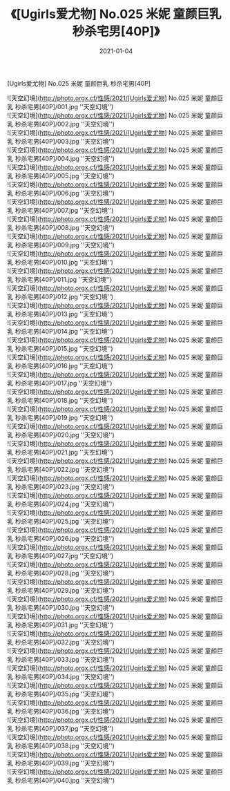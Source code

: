 ﻿---
layout: post
title:  《[Ugirls爱尤物] No.025 米妮 童颜巨乳 秒杀宅男[40P]》
date:   2021-01-04
img: http://photo.orgx.cf/性感/2021/[Ugirls爱尤物] No.025 米妮 童颜巨乳 秒杀宅男[40P]/000.jpg
tags: [美女, 性感, 泳衣]
---

[Ugirls爱尤物] No.025 米妮 童颜巨乳 秒杀宅男[40P]



![天空幻境](http://photo.orgx.cf/性感/2021/[Ugirls爱尤物] No.025 米妮 童颜巨乳 秒杀宅男[40P]/001.jpg ''天空幻境'') <br>
![天空幻境](http://photo.orgx.cf/性感/2021/[Ugirls爱尤物] No.025 米妮 童颜巨乳 秒杀宅男[40P]/002.jpg ''天空幻境'') <br>
![天空幻境](http://photo.orgx.cf/性感/2021/[Ugirls爱尤物] No.025 米妮 童颜巨乳 秒杀宅男[40P]/003.jpg ''天空幻境'') <br>
![天空幻境](http://photo.orgx.cf/性感/2021/[Ugirls爱尤物] No.025 米妮 童颜巨乳 秒杀宅男[40P]/004.jpg ''天空幻境'') <br>
![天空幻境](http://photo.orgx.cf/性感/2021/[Ugirls爱尤物] No.025 米妮 童颜巨乳 秒杀宅男[40P]/005.jpg ''天空幻境'') <br>
![天空幻境](http://photo.orgx.cf/性感/2021/[Ugirls爱尤物] No.025 米妮 童颜巨乳 秒杀宅男[40P]/006.jpg ''天空幻境'') <br>
![天空幻境](http://photo.orgx.cf/性感/2021/[Ugirls爱尤物] No.025 米妮 童颜巨乳 秒杀宅男[40P]/007.jpg ''天空幻境'') <br>
![天空幻境](http://photo.orgx.cf/性感/2021/[Ugirls爱尤物] No.025 米妮 童颜巨乳 秒杀宅男[40P]/008.jpg ''天空幻境'') <br>
![天空幻境](http://photo.orgx.cf/性感/2021/[Ugirls爱尤物] No.025 米妮 童颜巨乳 秒杀宅男[40P]/009.jpg ''天空幻境'') <br>
![天空幻境](http://photo.orgx.cf/性感/2021/[Ugirls爱尤物] No.025 米妮 童颜巨乳 秒杀宅男[40P]/010.jpg ''天空幻境'') <br>
![天空幻境](http://photo.orgx.cf/性感/2021/[Ugirls爱尤物] No.025 米妮 童颜巨乳 秒杀宅男[40P]/011.jpg ''天空幻境'') <br>
![天空幻境](http://photo.orgx.cf/性感/2021/[Ugirls爱尤物] No.025 米妮 童颜巨乳 秒杀宅男[40P]/012.jpg ''天空幻境'') <br>
![天空幻境](http://photo.orgx.cf/性感/2021/[Ugirls爱尤物] No.025 米妮 童颜巨乳 秒杀宅男[40P]/013.jpg ''天空幻境'') <br>
![天空幻境](http://photo.orgx.cf/性感/2021/[Ugirls爱尤物] No.025 米妮 童颜巨乳 秒杀宅男[40P]/014.jpg ''天空幻境'') <br>
![天空幻境](http://photo.orgx.cf/性感/2021/[Ugirls爱尤物] No.025 米妮 童颜巨乳 秒杀宅男[40P]/015.jpg ''天空幻境'') <br>
![天空幻境](http://photo.orgx.cf/性感/2021/[Ugirls爱尤物] No.025 米妮 童颜巨乳 秒杀宅男[40P]/016.jpg ''天空幻境'') <br>
![天空幻境](http://photo.orgx.cf/性感/2021/[Ugirls爱尤物] No.025 米妮 童颜巨乳 秒杀宅男[40P]/017.jpg ''天空幻境'') <br>
![天空幻境](http://photo.orgx.cf/性感/2021/[Ugirls爱尤物] No.025 米妮 童颜巨乳 秒杀宅男[40P]/018.jpg ''天空幻境'') <br>
![天空幻境](http://photo.orgx.cf/性感/2021/[Ugirls爱尤物] No.025 米妮 童颜巨乳 秒杀宅男[40P]/019.jpg ''天空幻境'') <br>
![天空幻境](http://photo.orgx.cf/性感/2021/[Ugirls爱尤物] No.025 米妮 童颜巨乳 秒杀宅男[40P]/020.jpg ''天空幻境'') <br>
![天空幻境](http://photo.orgx.cf/性感/2021/[Ugirls爱尤物] No.025 米妮 童颜巨乳 秒杀宅男[40P]/021.jpg ''天空幻境'') <br>
![天空幻境](http://photo.orgx.cf/性感/2021/[Ugirls爱尤物] No.025 米妮 童颜巨乳 秒杀宅男[40P]/022.jpg ''天空幻境'') <br>
![天空幻境](http://photo.orgx.cf/性感/2021/[Ugirls爱尤物] No.025 米妮 童颜巨乳 秒杀宅男[40P]/023.jpg ''天空幻境'') <br>
![天空幻境](http://photo.orgx.cf/性感/2021/[Ugirls爱尤物] No.025 米妮 童颜巨乳 秒杀宅男[40P]/024.jpg ''天空幻境'') <br>
![天空幻境](http://photo.orgx.cf/性感/2021/[Ugirls爱尤物] No.025 米妮 童颜巨乳 秒杀宅男[40P]/025.jpg ''天空幻境'') <br>
![天空幻境](http://photo.orgx.cf/性感/2021/[Ugirls爱尤物] No.025 米妮 童颜巨乳 秒杀宅男[40P]/026.jpg ''天空幻境'') <br>
![天空幻境](http://photo.orgx.cf/性感/2021/[Ugirls爱尤物] No.025 米妮 童颜巨乳 秒杀宅男[40P]/027.jpg ''天空幻境'') <br>
![天空幻境](http://photo.orgx.cf/性感/2021/[Ugirls爱尤物] No.025 米妮 童颜巨乳 秒杀宅男[40P]/028.jpg ''天空幻境'') <br>
![天空幻境](http://photo.orgx.cf/性感/2021/[Ugirls爱尤物] No.025 米妮 童颜巨乳 秒杀宅男[40P]/029.jpg ''天空幻境'') <br>
![天空幻境](http://photo.orgx.cf/性感/2021/[Ugirls爱尤物] No.025 米妮 童颜巨乳 秒杀宅男[40P]/030.jpg ''天空幻境'') <br>
![天空幻境](http://photo.orgx.cf/性感/2021/[Ugirls爱尤物] No.025 米妮 童颜巨乳 秒杀宅男[40P]/031.jpg ''天空幻境'') <br>
![天空幻境](http://photo.orgx.cf/性感/2021/[Ugirls爱尤物] No.025 米妮 童颜巨乳 秒杀宅男[40P]/032.jpg ''天空幻境'') <br>
![天空幻境](http://photo.orgx.cf/性感/2021/[Ugirls爱尤物] No.025 米妮 童颜巨乳 秒杀宅男[40P]/033.jpg ''天空幻境'') <br>
![天空幻境](http://photo.orgx.cf/性感/2021/[Ugirls爱尤物] No.025 米妮 童颜巨乳 秒杀宅男[40P]/034.jpg ''天空幻境'') <br>
![天空幻境](http://photo.orgx.cf/性感/2021/[Ugirls爱尤物] No.025 米妮 童颜巨乳 秒杀宅男[40P]/035.jpg ''天空幻境'') <br>
![天空幻境](http://photo.orgx.cf/性感/2021/[Ugirls爱尤物] No.025 米妮 童颜巨乳 秒杀宅男[40P]/036.jpg ''天空幻境'') <br>
![天空幻境](http://photo.orgx.cf/性感/2021/[Ugirls爱尤物] No.025 米妮 童颜巨乳 秒杀宅男[40P]/037.jpg ''天空幻境'') <br>
![天空幻境](http://photo.orgx.cf/性感/2021/[Ugirls爱尤物] No.025 米妮 童颜巨乳 秒杀宅男[40P]/038.jpg ''天空幻境'') <br>
![天空幻境](http://photo.orgx.cf/性感/2021/[Ugirls爱尤物] No.025 米妮 童颜巨乳 秒杀宅男[40P]/039.jpg ''天空幻境'') <br>
![天空幻境](http://photo.orgx.cf/性感/2021/[Ugirls爱尤物] No.025 米妮 童颜巨乳 秒杀宅男[40P]/040.jpg ''天空幻境'') <br>